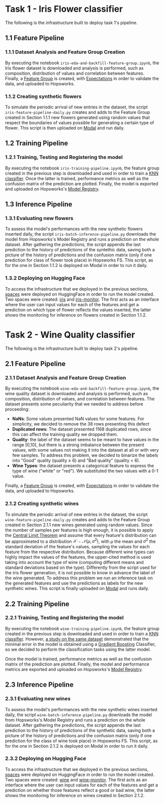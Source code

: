 # Task 1 - Iris Flower classifier

The following is the infrastructure built to deploy task 1's pipeline.
## 1.1 Feature Pipeline
### 1.1.1 Dataset Analysis and Feature Group Creation

By executing the notebook `iris-eda-and-backfill-feature-group.ipynb`, the Iris flower dataset is downloaded and analysis is performed, such as composition, distribution of values and correlation between features.
Finally, a [Feature Group](https://docs.hopsworks.ai/feature-store-api/2.5.9/generated/feature_group/) is created, with [Expectations](https://docs.hopsworks.ai/feature-store-api/2.5.9/generated/api/expectation_api/) in order to validate the data, and uploaded to Hopsworks.

### 1.1.2 Creating synthetic flowers

To simulate the periodic arrival of new entries in the dataset, the script `iris-feature-pipeline-daily.py` creates and adds to the Feature Group created in Section 1.1.1 new flowers generated using random values that respect the boundaries of values possible for generating a certain type of flower. This script is then uploaded on [Modal](https://modal.com/) and run daily. 

## 1.2 Training Pipeline
### 1.2.1 Training, Testing and Registering the model

By executing the notebook `iris-training-pipeline.ipynb`, the feature group created in the previous step is downloaded and used in order to train a [KNN classifier](https://en.wikipedia.org/wiki/K-nearest_neighbors_algorithm). Once the latter is trained, performance metrics as well as the confusion matrix of the prediction are plotted. Finally, the model is exported and uploaded on Hopsworks's [Model Registry](https://docs.hopsworks.ai/3.1/concepts/mlops/registry/).


## 1.3 Inference Pipeline
### 1.3.1 Evaluating new flowers

To assess the model's performances with the new synthetic flowers inserted daily, the script `iris-batch-inference-pipeline.py` downloads the model from Hopsworks's Model Registry and runs a prediction on the whole dataset. After gathering the predictions, the script appends the last prediction to the history of predictions of the syntethic data, saving both a picture of the history of predictions and the confusion matrix (only if one prediction for class of flower took place) in Hopsworks FS.
This script, as for the one in Section 1.1.2 is deployed on Modal in order to run it daily.

### 1.3.2 Deploying on Hugging Face

To access the infrastructure that we deployed in the previous sections, [spaces](https://huggingface.co/docs/hub/spaces-overview) were deployed on HuggingFace in order to run the model created. 
Two spaces were created: [iris](https://matteocirca-iris.hf.space/) and [iris-monitor](https://matteocirca-iris-monitor.hf.space/).
The first acts as an interface where the user can input values for each of the features and get a prediction on which type of flower reflects the values inserted, the latter shows the monitoring for inference on flowers created in Section 1.1.2.

# Task 2 - Wine Quality classifier

The following is the infrastructure built to deploy task 2's pipeline.
## 2.1 Feature Pipeline
### 2.1.1 Dataset Analysis and Feature Group Creation

By executing the notebook `wine-eda-and-backfill-feature-group.ipynb`, the wine quality dataset is downloaded and analysis is performed, such as composition, distribution of values, and correlation between features.
The dataset presents some peculiarity that we needed to address before proceeding: 
-  **NaNs**: Some values presented NaN values for some features. For simplicity, we decided to remove the 38 rows presenting this defect
-  **Duplicated rows**: The dataset presented 1168 duplicated rows, since this can affect the training quality we dropped them.
-  **Quality**: the label of the dataset seems to be meant to have values in the range [0,10], but there is a strong imbalance between the present values, with some values not making it into the dataset at all or with very few samples. To address this problem, we decided to binarize the labels into "Good" quality (quality $\ge$ 6) and "Bad quality" (quality $\lt$ 6).
-  **Wine Types**: the dataset presents a categorical feature to express the type of wine ("white" or "red"). We substituted the two values with a 0-1 value.

Finally, a [Feature Group](https://docs.hopsworks.ai/feature-store-api/2.5.9/generated/feature_group/) is created, with [Expectations](https://docs.hopsworks.ai/feature-store-api/2.5.9/generated/api/expectation_api/) in order to validate the data, and uploaded to Hopsworks.

### 2.1.2 Creating synthetic wines

To simulate the periodic arrival of new entries in the dataset, the script `wine-feature-pipeline-daily.py` creates and adds to the Feature Group created in Section 2.1.1 new wines generated using random values.
Since the number of samples per features is high enough, it is possible to apply the [Central Limit Theorem](https://www.ncbi.nlm.nih.gov/pmc/articles/PMC5370305/) and assume that every feature's distribution can be approximated to a distribution $\mathcal{X}\sim\mathcal{N}(\mu,\sigma^2)$, with $\mu$ the mean and $\sigma^2$ the standard deviation of the feature's values, sampling the values for each feature from the respective distribution. Because different wine types can highly impact the values of the features, the upper-cited method is used taking into account the type of wine (computing different means and standard deviations based on the type).
Differently from the script used for the iris flower generation, it is not possible to know in advance the label of the wine generated. To address this problem we run an inference task on the generated features and use the predictions as labels for the new synthetic wines. 
This script is finally uploaded on [Modal](https://modal.com/) and runs daily. 

## 2.2 Training Pipeline
### 2.2.1 Training, Testing and Registering the model

By executing the notebook `wine-training-pipeline.ipynb`, the feature group created in the previous step is downloaded and used in order to train a [KNN classifier](https://en.wikipedia.org/wiki/K-nearest_neighbors_algorithm). However, [a study on the same dataset](https://www.kaggle.com/code/wumanandpat/wine-quality-finding-the-minimal-model) demonstrated that the minimal error in the model is obtained using a [Gradient Boosting](https://en.wikipedia.org/wiki/Gradient_boosting) Classifier, so we decided to perform the classification tasks using the latter model.

Once the model is trained, performance metrics as well as the confusion matrix of the prediction are plotted. Finally, the model and performance metrics are exported and uploaded on Hopsworks's [Model Registry](https://docs.hopsworks.ai/3.1/concepts/mlops/registry/).


## 2.3 Inference Pipeline
### 2.3.1 Evaluating new wines

To assess the model's performances with the new synthetic wines inserted daily, the script `wine-batch-inference-pipeline.py` downloads the model from Hopsworks's Model Registry and runs a prediction on the whole dataset. After gathering the predictions, the script appends the last prediction to the history of predictions of the synthetic data, saving both a picture of the history of predictions and the confusion matrix (only if one prediction for the class of wine took place) in Hopsworks FS.
This script, as for the one in Section 2.1.2 is deployed on Modal in order to run it daily.

### 2.3.2 Deploying on Hugging Face

To access the infrastructure that we deployed in the previous sections, [spaces](https://huggingface.co/docs/hub/spaces-overview) were deployed on HuggingFace in order to run the model created. 
Two spaces were created: [wine](https://matteocirca-wine.hf.space/) and [wine-monitor](https://matteocirca-wine-monitor.hf.space/).
The first acts as an interface where the user can input values for each of the features and get a prediction on whether those features reflect a good or bad wine, the latter shows the monitoring for inference on wines created in Section 2.1.2.



